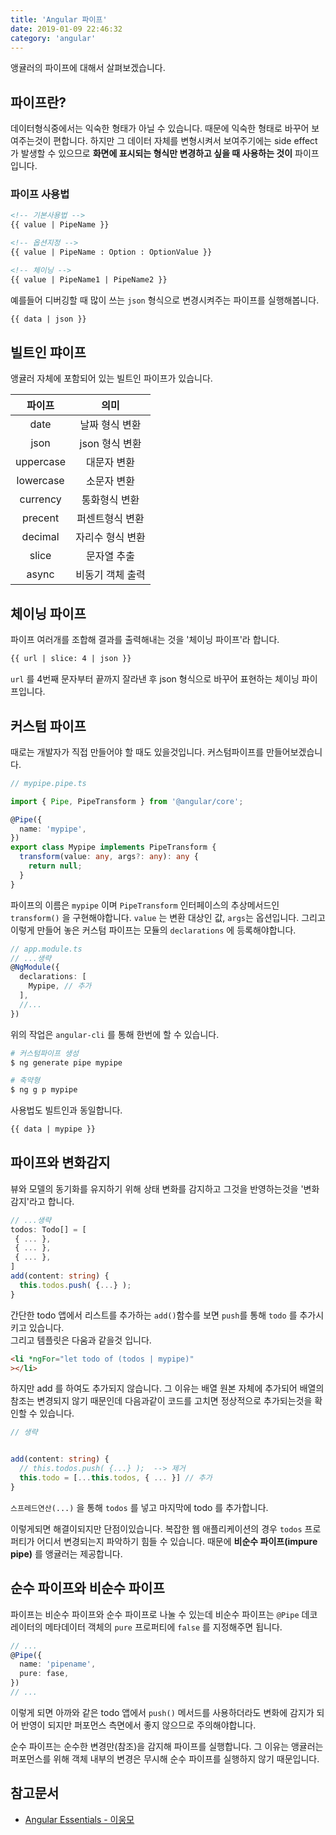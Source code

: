 ```yaml
---
title: 'Angular 파이프'
date: 2019-01-09 22:46:32
category: 'angular'
---
```


앵귤러의 파이프에 대해서 살펴보겠습니다.

## 파이프란?
데이터형식중에서는 익숙한 형태가 아닐 수 있습니다. 때문에 익숙한 형태로 바꾸어 보여주는것이 편합니다. 하지만 그 데이터 자체를 변형시켜서 보여주기에는 side effect 가 발생할 수 있으므로 **화면에 표시되는 형식만 변경하고 싶을 때 사용하는 것이** 파이프입니다.

### 파이프 사용법
```html
<!-- 기본사용법 -->
{{ value | PipeName }}

<!-- 옵션지정 -->
{{ value | PipeName : Option : OptionValue }}

<!-- 체이닝 -->
{{ value | PipeName1 | PipeName2 }}
```

예를들어 디버깅할 때 많이 쓰는 `json` 형식으로 변경시켜주는 파이프를 실행해봅니다.

```html
{{ data | json }}
```

## 빌트인 퍄이프
앵귤러 자체에 포함되어 있는 빌트인 파이프가 있습니다.

| 파이프 | 의미 |
|:---:|:---:|
|date|날짜 형식 변환|
|json| json 형식 변환|
|uppercase | 대문자 변환|
| lowercase | 소문자 변환|
| currency | 통화형식 변환|
| precent | 퍼센트형식 변환|
| decimal | 자리수 형식 변환|
| slice | 문자열 추출|
| async | 비동기 객체 출력 |

## 체이닝 파이프
파이프 여러개를 조합해 결과를 출력해내는 것을 '체이닝 파이프'라 합니다.
```html
{{ url | slice: 4 | json }}
```
`url` 를 4번째 문자부터 끝까지 잘라낸 후 json 형식으로 바꾸어 표현하는 체이닝 파이프입니다.

## 커스텀 파이프
때로는 개발자가 직접 만들어야 할 때도 있을것입니다. 커스텀파이프를 만들어보겠습니다.

```ts
// mypipe.pipe.ts

import { Pipe, PipeTransform } from '@angular/core';

@Pipe({
  name: 'mypipe',
})
export class Mypipe implements PipeTransform {
  transform(value: any, args?: any): any {
    return null;
  }
}
```
파이프의 이름은 `mypipe` 이며 `PipeTransform` 인터페이스의 추상메서드인 `transform()` 을 구현해야합니다. `value` 는 변환 대상인 값, `args`는 옵션입니다. 그리고 이렇게 만들어 놓은 커스텀 파이프는 모듈의 `declarations` 에 등록해야합니다.
```ts
// app.module.ts
// ...생략
@NgModule({
  declarations: [
    Mypipe, // 추가
  ],
  //...
})
```

위의 작업은 `angular-cli` 를 통해 한번에 할 수 있습니다.
```bash
# 커스텀파이프 생성
$ ng generate pipe mypipe

# 축약형
$ ng g p mypipe
```

사용법도 빌트인과 동일합니다.
```html
{{ data | mypipe }}
```

## 파이프와 변화감지
뷰와 모델의 동기화를 유지하기 위해 상태 변화를 감지하고 그것을 반영하는것을 '변화감지'라고 합니다.


```ts
// ...생략
todos: Todo[] = [
 { ... },
 { ... },
 { ... },
]
add(content: string) {
  this.todos.push( {...} );
}
```
간단한 todo 앱에서 리스트를 추가하는 `add()`함수를 보면 `push`를 통해 `todo` 를 추가시키고 있습니다.  
그리고 템플릿은 다움과 같을것 입니다.
```HTML
<li *ngFor="let todo of (todos | mypipe)"
></li>
```

하지만 add 를 하여도 추가되지 않습니다. 그 이유는 배열 원본 자체에 추가되어 배열의 참조는 변경되지 않기 때문인데 다음과같이 코드를 고치면 정상적으로 추가되는것을 확인할 수 있습니다.

```ts
// 생략


add(content: string) {
  // this.todos.push( {...} );  --> 제거
  this.todo = [...this.todos, { ... }] // 추가
}
```
`스프레드연산(...)` 을 통해 `todos` 를 넣고 마지막에 todo 를 추가합니다.

이렇게되면 해결이되지만 단점이있습니다. 복잡한 웹 애플리케이션의 경우 `todos` 프로퍼티가 어디서 변경되는지 파악하기 힘들 수 있습니다. 때문에 **비순수 파이프(impure pipe)** 를 앵귤러는 제공합니다.

## 순수 파이프와 비순수 파이프
파이프는 비순수 파이프와 순수 파이프로 나눌 수 있는데 비순수 파이프는 `@Pipe` 데코레이터의 메타데이터 객체의 `pure` 프로퍼티에 `false` 를 지정해주면 됩니다.

```ts
// ...
@Pipe({
  name: 'pipename',
  pure: fase,
})
// ...
```

이렇게 되면 아까와 같은 todo 앱에서 `push()` 메서드를 사용하더라도 변화에 감지가 되어 반영이 되지만 퍼포먼스 측면에서 좋지 않으므로 주의해야합니다.

순수 파이프는 순수한 변경만(참조)을 감지해 파이프를 실행합니다. 그 이유는 앵귤러는 퍼포먼스를 위해 객체 내부의 변경은 무시해 순수 파이프를 실행하지 않기 때문입니다.

## 참고문서
* [Angular Essentials - 이웅모](https://book.naver.com/bookdb/book_detail.nhn?bid=13761643)
